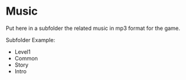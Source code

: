 # Music

Put here in a subfolder the related music in mp3 format for the game.

Subfolder Example:

- Level1
- Common
- Story
- Intro